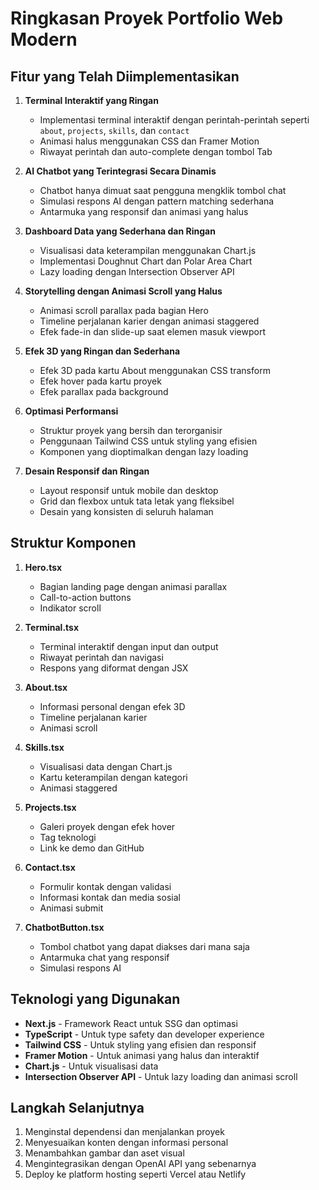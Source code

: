 # Ringkasan Proyek Portfolio Web Modern

## Fitur yang Telah Diimplementasikan

1. **Terminal Interaktif yang Ringan**
   - Implementasi terminal interaktif dengan perintah-perintah seperti `about`, `projects`, `skills`, dan `contact`
   - Animasi halus menggunakan CSS dan Framer Motion
   - Riwayat perintah dan auto-complete dengan tombol Tab

2. **AI Chatbot yang Terintegrasi Secara Dinamis**
   - Chatbot hanya dimuat saat pengguna mengklik tombol chat
   - Simulasi respons AI dengan pattern matching sederhana
   - Antarmuka yang responsif dan animasi yang halus

3. **Dashboard Data yang Sederhana dan Ringan**
   - Visualisasi data keterampilan menggunakan Chart.js
   - Implementasi Doughnut Chart dan Polar Area Chart
   - Lazy loading dengan Intersection Observer API

4. **Storytelling dengan Animasi Scroll yang Halus**
   - Animasi scroll parallax pada bagian Hero
   - Timeline perjalanan karier dengan animasi staggered
   - Efek fade-in dan slide-up saat elemen masuk viewport

5. **Efek 3D yang Ringan dan Sederhana**
   - Efek 3D pada kartu About menggunakan CSS transform
   - Efek hover pada kartu proyek
   - Efek parallax pada background

6. **Optimasi Performansi**
   - Struktur proyek yang bersih dan terorganisir
   - Penggunaan Tailwind CSS untuk styling yang efisien
   - Komponen yang dioptimalkan dengan lazy loading

7. **Desain Responsif dan Ringan**
   - Layout responsif untuk mobile dan desktop
   - Grid dan flexbox untuk tata letak yang fleksibel
   - Desain yang konsisten di seluruh halaman

## Struktur Komponen

1. **Hero.tsx**
   - Bagian landing page dengan animasi parallax
   - Call-to-action buttons
   - Indikator scroll

2. **Terminal.tsx**
   - Terminal interaktif dengan input dan output
   - Riwayat perintah dan navigasi
   - Respons yang diformat dengan JSX

3. **About.tsx**
   - Informasi personal dengan efek 3D
   - Timeline perjalanan karier
   - Animasi scroll

4. **Skills.tsx**
   - Visualisasi data dengan Chart.js
   - Kartu keterampilan dengan kategori
   - Animasi staggered

5. **Projects.tsx**
   - Galeri proyek dengan efek hover
   - Tag teknologi
   - Link ke demo dan GitHub

6. **Contact.tsx**
   - Formulir kontak dengan validasi
   - Informasi kontak dan media sosial
   - Animasi submit

7. **ChatbotButton.tsx**
   - Tombol chatbot yang dapat diakses dari mana saja
   - Antarmuka chat yang responsif
   - Simulasi respons AI

## Teknologi yang Digunakan

- **Next.js** - Framework React untuk SSG dan optimasi
- **TypeScript** - Untuk type safety dan developer experience
- **Tailwind CSS** - Untuk styling yang efisien dan responsif
- **Framer Motion** - Untuk animasi yang halus dan interaktif
- **Chart.js** - Untuk visualisasi data
- **Intersection Observer API** - Untuk lazy loading dan animasi scroll

## Langkah Selanjutnya

1. Menginstal dependensi dan menjalankan proyek
2. Menyesuaikan konten dengan informasi personal
3. Menambahkan gambar dan aset visual
4. Mengintegrasikan dengan OpenAI API yang sebenarnya
5. Deploy ke platform hosting seperti Vercel atau Netlify 
